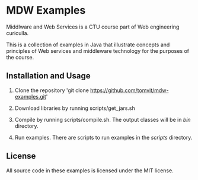 # MDW Examples
Middlware and Web Services is a CTU course part of Web engineering curiculla.

This is a collection of examples in Java that illustrate
concepts and principles of Web services and middleware technology for the purposes of the course.

## Installation and Usage

1. Clone the repository 'git clone https://github.com/tomvit/mdw-examples.git'

2. Download libraries by running scripts/get\_jars.sh 

3. Compile by running scripts/compile.sh. The output classes will be in *bin* directory.

4. Run examples. There are scripts to run examples in the *scripts* directory.

## License
All source code in these examples is licensed under the MIT license. 
